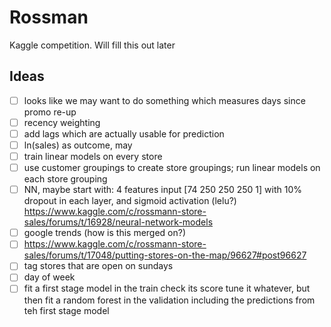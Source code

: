 # Rossman

Kaggle competition. Will fill this out later

## Ideas
- [ ] looks like we may want to do something which measures days since promo re-up
- [ ] recency weighting
- [ ] add lags which are actually usable for prediction
- [ ] ln(sales) as outcome, may
- [ ] train linear models on every store
- [ ] use customer groupings to create store groupings; run linear models on each store grouping
- [ ] NN, maybe start with: 4 features input [74 250 250 250 1] with 10% dropout in each layer, and sigmoid activation (lelu?) https://www.kaggle.com/c/rossmann-store-sales/forums/t/16928/neural-network-models
- [ ] google trends (how is this merged on?)
- [ ] https://www.kaggle.com/c/rossmann-store-sales/forums/t/17048/putting-stores-on-the-map/96627#post96627
- [ ] tag stores that are open on sundays
- [ ] day of week
- [ ] fit a first stage model in the train check its score tune it whatever, but then fit a random forest in the validation including the predictions from teh first stage model
